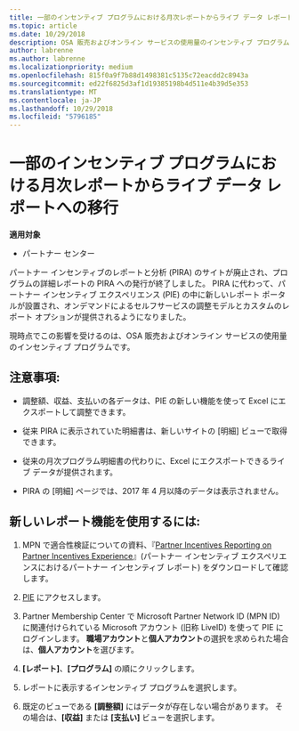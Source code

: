 ```yaml
---
title: 一部のインセンティブ プログラムにおける月次レポートからライブ データ レポートへの移行 | パートナー センター
ms.topic: article
ms.date: 10/29/2018
description: OSA 販売およびオンライン サービスの使用量のインセンティブ プログラムで、ライブ データ レポートを利用できるようになりました。
author: labrenne
ms.author: labrenne
ms.localizationpriority: medium
ms.openlocfilehash: 815f0a9f7b88d1498381c5135c72eacdd2c8943a
ms.sourcegitcommit: ed22f6825d3af1d19385198b4d511e4b39d5e353
ms.translationtype: MT
ms.contentlocale: ja-JP
ms.lasthandoff: 10/29/2018
ms.locfileid: "5796185"
---
```

# <a name="live-data-reporting-replaces-monthly-reporting-for-some-incentives-programs"></a>一部のインセンティブ プログラムにおける月次レポートからライブ データ レポートへの移行

**適用対象**

-  パートナー センター

パートナー インセンティブのレポートと分析 (PIRA) のサイトが廃止され、プログラムの詳細レポートの PIRA への発行が終了しました。 PIRA に代わって、パートナー インセンティブ エクスペリエンス (PIE) の中に新しいレポート ポータルが設置され、オンデマンドによるセルフサービスの調整モデルとカスタムのレポート オプションが提供されるようになりました。 

現時点でこの影響を受けるのは、OSA 販売およびオンライン サービスの使用量のインセンティブ プログラムです。

## <a name="things-to-remember"></a>注意事項: 

- 調整額、収益、支払いの各データは、PIE の新しい機能を使って Excel にエクスポートして調整できます。

- 従来 PIRA に表示されていた明細書は、新しいサイトの [明細] ビューで取得できます。 

- 従来の月次プログラム明細書の代わりに、Excel にエクスポートできるライブ データが提供されます。

- PIRA の [明細] ページでは、2017 年 4 月以降のデータは表示されません。
 
## <a name="start-using-the-new-reporting-functionality"></a>新しいレポート機能を使用するには: 

1. MPN で適合性検証についての資料、『[Partner Incentives Reporting on Partner Incentives Experience](http://aka.ms/osareadiness )』(パートナー インセンティブ エクスペリエンスにおけるパートナー インセンティブ レポート) をダウンロードして確認します。

2. [PIE](https://partnerincentives.microsoft.com/) にアクセスします。

3. Partner Membership Center で Microsoft Partner Network ID (MPN ID) に関連付けられている Microsoft アカウント (旧称 LiveID) を使って PIE にログインします。 **職場アカウント**と**個人アカウント**の選択を求められた場合は、**個人アカウント**を選びます。

4. **[レポート]**、**[プログラム]** の順にクリックします。 

5. レポートに表示するインセンティブ プログラムを選択します。 

6. 既定のビューである **[調整額]** にはデータが存在しない場合があります。  その場合は、**[収益]** または **[支払い]** ビューを選択します。


 

 



